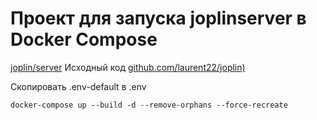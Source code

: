 # Проект для запуска joplinserver в Docker Compose  
[joplin/server](https://hub.docker.com/r/joplin/server)
Исходный код
[github.com/laurent22/joplin)](https://github.com/laurent22/joplin)

Скопировать .env-default в .env
```
docker-compose up --build -d --remove-orphans --force-recreate
```

